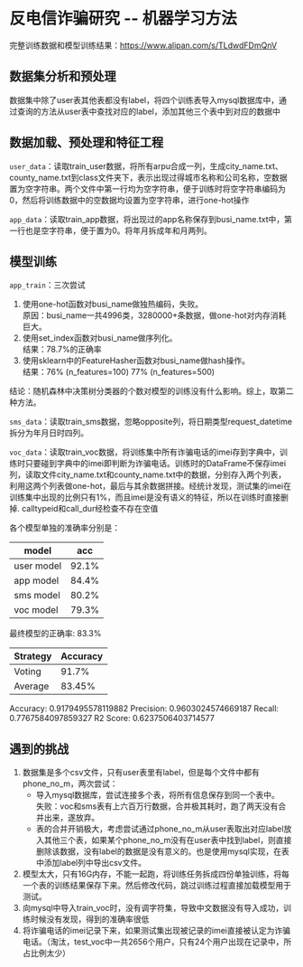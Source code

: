 # 反电信诈骗研究 -- 机器学习方法 

完整训练数据和模型训练结果：https://www.alipan.com/s/TLdwdFDmQnV

## 数据集分析和预处理

数据集中除了user表其他表都没有label，将四个训练表导入mysql数据库中，通过查询的方法从user表中查找对应的label，添加其他三个表中到对应的数据中

## 数据加载、预处理和特征工程 

`user_data`：读取train_user数据，将所有arpu合成一列，生成city_name.txt、county_name.txt到class文件夹下，表示出现过得城市名称和公司名称，空数据置为空字符串。两个文件中第一行均为空字符串，便于训练时将空字符串编码为0，然后将训练数据中的空数据均设置为空字符串，进行one-hot操作

`app_data`：读取train_app数据，将出现过的app名称保存到busi_name.txt中，第一行也是空字符串，便于置为0。将年月拆成年和月两列。

## 模型训练

`app_train`：三次尝试
1. 使用one-hot函数对busi_name做独热编码，失败。  
    原因：busi_name一共4996类，3280000+条数据，做one-hot对内存消耗巨大。
2. 使用set_index函数对busi_name做序列化。  
    结果：78.7%的正确率
3. 使用sklearn中的FeatureHasher函数对busi_name做hash操作。  
    结果：76% (n_features=100)  77% (n_features=500)

结论：随机森林中决策树分类器的个数对模型的训练没有什么影响。综上，取第二种方法。

`sms_data`：读取train_sms数据，忽略opposite列，将日期类型request_datetime拆分为年月日时四列。

`voc_data`：读取train_voc数据，将训练集中所有诈骗电话的imei存到字典中，训练时只要碰到字典中的imei即判断为诈骗电话。训练时的DataFrame不保存imei列，读取文件city_name.txt和county_name.txt中的数据，分别存入两个列表，利用这两个列表做one-hot，最后与其余数据拼接。经统计发现，测试集的imei在训练集中出现的比例只有1%，而且imei是没有语义的特征，所以在训练时直接删掉.
calltypeid和call_dur经检查不存在空值

各个模型单独的准确率分别是：   
    
| model      | acc   |
|------------|-------|
| user model | 92.1% |  
| app model  | 84.4% |
| sms model  | 80.2% |  
| voc model  | 79.3% |

最终模型的正确率: 83.3%

| Strategy | Accuracy |
|----------|----------|
| Voting   | 91.7%    |
| Average  | 83.45%   |

Accuracy: 0.9179495578119882
Precision: 0.9603024574669187
Recall: 0.7767584097859327
R2 Score: 0.6237506403714577

## 遇到的挑战

1. 数据集是多个csv文件，只有user表里有label，但是每个文件中都有phone_no_m，两次尝试：
   * 导入mysql数据库，尝试连接多个表，将所有信息保存到同一个表中。  
    失败：voc和sms表有上六百万行数据，合并极其耗时，跑了两天没有合并出来，遂放弃。
   * 表的合并开销极大，考虑尝试通过phone_no_m从user表取出对应label放入其他三个表，如果某个phone_no_m没有在user表中找到label，则直接删除该数据，没有label的数据是没有意义的。也是使用mysql实现，在表中添加label列中导出csv文件。
2. 模型太大，只有16G内存，不能一起跑，将训练任务拆成四份单独训练，将每一个表的训练结果保存下来。然后修改代码，跳过训练过程直接加载模型用于测试。
3. 向mysql中导入train_voc时，没有调字符集，导致中文数据没有导入成功，训练时候没有发现，得到的准确率很低
4. 将诈骗电话的imei记录下来，如果测试集出现被记录的imei直接被认定为诈骗电话。（淘汰，test_voc中一共2656个用户，只有24个用户出现在记录中，所占比例太少）




